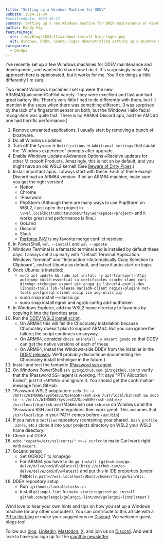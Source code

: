 ```yaml
---
title: "Setting up a Windows Machine for DDEV"
pubDate: 2024-11-04
#modifiedDate: 2024-10-17
summary: Setting up a new Windows machine for DDEV maintenance or development is pretty easy. Here are my opinionated steps.
author: Randy Fay
featureImage:
  src: /img/blog/2024/11/windows-install-blog-logos.png
  alt: Windows, DDEV, Ubuntu logos demonstrating setting up a Windows machine for DDEV.
categories:
  - DevOps
---
```


I've recently set up a few Windows machines for DDEV maintenance and development, and wanted to share how I do it. It's surprisingly easy. My approach here is opinionated, but it works for me. You'll do things a little differently I'm sure.

Two recent Windows machines I set up were the new ARM64/Qualcomm/CoPilot variety. They were excellent and fast and had great battery life. There's very little I had to do differently with them, but I'll mention in the steps when there was something different. (I was surprised by the lack of a fingerprint sensor on both, but the Windows Hello facial recognition was quite fast. There is no ARM64 Discord app, and the AMD64 one had horrific performance.)

1. Remove unwanted applications. I usually start by removing a bunch of bloatware. 
2. Do all Windows updates. 
3. Turn off the `System` -> `Notifications` -> `Additional settings` that cause the “Windows experience” prompts after upgrade. 
4. Enable Windows Update->Advanced Options->Receive updates for other Microsoft Products. Amazingly, this is not on by default, and you might have an old WSL2 kernel! (See [Beware of Dirty Pipes](beware-of-dirty-pipes-and-docker-desktop-on-windows.md).)
5. Install important apps. I always start with these. Each of these except Discord had an ARM64 version. If on an ARM64 machine, make sure you get the right version!
    -  Notion
    -  Chrome
    -  1Password
    -  PhpStorm (Although there are many ways to use PhpStorm on WSL2, I just open the project in `\\wsl.localhost\Ubuntu\home\rfay\workspace\<project>` and it works great and performance is fine.)
    -  GoLand
    -  Discord
    -  Slack
    - [Perforce P4V](https://www.perforce.com/downloads/helix-visual-client-p4v) is my favorite merge conflict resolver.
6. In PowerShell, `wsl --install` and `wsl --update`
7. Windows Terminal is a fantastic terminal and is installed by default these days. I always set it up early with "Default Terminal Application: Windows Terminal" and "Interaction->Automatically Copy Selection to Clipboard", and set Ubuntu as default, and have it auto-start on login. 
8. Once Ubuntu is installed:
    -  `sudo apt update && sudo apt install -y apt-transport-https autojump build-essential ca-certificates ccache clang curl dirmngr etckeeper expect git gnupg jq libcurl4-gnutls-dev libnss3-tools lsb-release mariadb-client nagios-plugins net-tools postgresql-client unzip vim xdg-utils zip`
    -  sudo snap install —classic go
    -  sudo snap install ngrok and ngrok config add-authtoken
9. In Windows Explorer, add my WSL2 home directory to favorites by copying it into the favorites area.
10. Run the [DDEV WSL2 install script](https://ddev.readthedocs.io/en/stable/users/install/ddev-installation/#wsl2-docker-ce-inside-install-script).
    * On ARM64 this will fail the Chocolatey installation because Chocolatey doesn't plan to support ARM64. But you can ignore the failure; the script continues on anyway.
    * On ARM64, consider `choco uninstall -y mkcert gsudo` so that DDEV can get the native versions of each of these.
    * On ARM64, install the Windows-side DDEV from the installer in the [DDEV releases](https://github.com/ddev/ddev/releases). We'll probably discontinue documenting the Chocolatey install technique in the future.)
11. Install and test the fantastic [1Password ssh agent](https://developer.1password.com/docs/ssh/agent/).
12. On Windows PowerShell `ssh git@github.com git@github.com` to verify that the 1Password SSH agent is working. If it says "PTY Allocation Failed", just hit `<RETURN>` and ignore it. You should get the confirmation message from GitHub.
13. 1Password WSL2 adaptation:
    `sudo ln -s /mnt/c/WINDOWS/System32/OpenSSH//ssh.exe /usr/local/bin/ssh && sudo ln -s /mnt/c/WINDOWS/System32/OpenSSH//ssh-add.exe /usr/local/bin/ssh-add` (Makes ssh use `ssh.exe` on Windows and the 1Password SSH and Git integrations then work great. This assumes that `/usr/local/bin` in your PATH comes before `/usr/bin`)
14. If you have a `dotfiles` repository (containing your shared `.bash_profile`, `.zshrc`, etc.) clone it into your projects directory on WSL2 your WSL2 home directory.
15. Check out DDEV.
16. `echo "capath=/etc/ssl/certs/" >>~/.curlrc` to make Curl work right with `mkcert`.
17. GoLand setup:
    - Set GOROOT to /snap/go
    - For ARM64 you have to do `go install [github.com/go-delve/delve/cmd/dlv@latest](http://github.com/go-delve/delve/cmd/dlv@latest)` and put this in IDE properties (under help)`dlv.path=//wsl.localhost/Ubuntu/home/rfay/go/bin/dlv`.
18. DDEV repository setup
    - Run `.githooks/linkallchecks.sh`
    - Install `golangci-lint` for `make staticrequired`: `go install github.com/golangci/golangci-lint/cmd/golangci-lint@latest` )

We'd love to hear your own hints and tips on how you set up a Windows machine (or any other computer!). You can contribute to this article with a [PR to the blog](https://github.com/ddev/ddev.com) or make your suggestions on [Discord](https://discord.com/invite/5wjP76mBJD). We welcome guest blogs too!

Follow our [blog](https://ddev.com/blog/), [LinkedIn](https://www.linkedin.com/company/ddev-foundation), [Mastodon](https://fosstodon.org/@ddev), [X,](https://x.com/randyfay) and join us on [Discord](https://discord.gg/5wjP76mBJD). And we'd love to have you sign up for the [monthly newsletter](/newsletter).